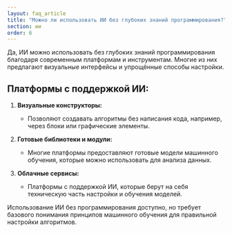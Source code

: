 ```yaml
---
layout: faq_article
title: "Можно ли использовать ИИ без глубоких знаний программирования?"
section: ии
order: 6
---
```


Да, ИИ можно использовать без глубоких знаний программирования благодаря современным платформам и инструментам. Многие из них предлагают визуальные интерфейсы и упрощённые способы настройки.

## Платформы с поддержкой ИИ:

1. **Визуальные конструкторы:**  
   - Позволяют создавать алгоритмы без написания кода, например, через блоки или графические элементы.  

2. **Готовые библиотеки и модули:**  
   - Многие платформы предоставляют готовые модели машинного обучения, которые можно использовать для анализа данных.  

3. **Облачные сервисы:**  
   - Платформы с поддержкой ИИ, которые берут на себя техническую часть настройки и обучения моделей.  

Использование ИИ без программирования доступно, но требует базового понимания принципов машинного обучения для правильной настройки алгоритмов.